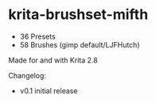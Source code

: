 krita-brushset-mifth
====================

- 36 Presets
- 58 Brushes (gimp default/LJFHutch)

Made for and with Krita 2.8

Changelog:

- v0.1 initial release